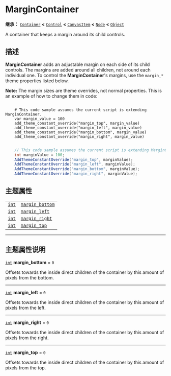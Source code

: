 <!-- ⚠ 请勿编辑本文件 ⚠ -->
<!-- 本文档使用脚本从 WeDot 引擎源码仓库生成。 -->
<!-- 生成脚本：https://github.com/WeDot-Engine/WeDot/tree/4.3/doc/tools/make_md.py； -->
<!-- 原文件：https://github.com/WeDot-Engine/WeDot/tree/4.3/doc/classes/MarginContainer.xml。 -->

<div id="_class_margincontainer"></div>

# MarginContainer

**继承：** [`Container`](class_container.md) **<** [`Control`](class_control.md) **<** [`CanvasItem`](class_canvasitem.md) **<** [`Node`](class_node.md) **<** [`Object`](class_object.md)

A container that keeps a margin around its child controls.

## 描述

**MarginContainer** adds an adjustable margin on each side of its child controls. The margins are added around all children, not around each individual one. To control the **MarginContainer**'s margins, use the `margin_*` theme properties listed below.

 **Note:** The margin sizes are theme overrides, not normal properties. This is an example of how to change them in code:



```gdscript

    # This code sample assumes the current script is extending MarginContainer.
    var margin_value = 100
    add_theme_constant_override("margin_top", margin_value)
    add_theme_constant_override("margin_left", margin_value)
    add_theme_constant_override("margin_bottom", margin_value)
    add_theme_constant_override("margin_right", margin_value)
```

```csharp

    // This code sample assumes the current script is extending MarginContainer.
    int marginValue = 100;
    AddThemeConstantOverride("margin_top", marginValue);
    AddThemeConstantOverride("margin_left", marginValue);
    AddThemeConstantOverride("margin_bottom", marginValue);
    AddThemeConstantOverride("margin_right", marginValue);
```







## 主题属性

|||
|:-:|:--|
| [`int`](class_int.md) | [`margin_bottom`](class_margincontainer.md#class_margincontainer_theme_constant_margin_bottom) | ``0`` |
| [`int`](class_int.md) | [`margin_left`](class_margincontainer.md#class_margincontainer_theme_constant_margin_left)     | ``0`` |
| [`int`](class_int.md) | [`margin_right`](class_margincontainer.md#class_margincontainer_theme_constant_margin_right)   | ``0`` |
| [`int`](class_int.md) | [`margin_top`](class_margincontainer.md#class_margincontainer_theme_constant_margin_top)       | ``0`` |

<!-- rst-class:: classref-section-separator -->

---

## 主题属性说明

<div id="_class_margincontainer_theme_constant_margin_bottom"></div>

[`int`](class_int.md) **margin_bottom** = ``0`` <div id="class_margincontainer_theme_constant_margin_bottom"></div>

Offsets towards the inside direct children of the container by this amount of pixels from the bottom.

<!-- rst-class:: classref-item-separator -->

---

<div id="_class_margincontainer_theme_constant_margin_left"></div>

[`int`](class_int.md) **margin_left** = ``0`` <div id="class_margincontainer_theme_constant_margin_left"></div>

Offsets towards the inside direct children of the container by this amount of pixels from the left.

<!-- rst-class:: classref-item-separator -->

---

<div id="_class_margincontainer_theme_constant_margin_right"></div>

[`int`](class_int.md) **margin_right** = ``0`` <div id="class_margincontainer_theme_constant_margin_right"></div>

Offsets towards the inside direct children of the container by this amount of pixels from the right.

<!-- rst-class:: classref-item-separator -->

---

<div id="_class_margincontainer_theme_constant_margin_top"></div>

[`int`](class_int.md) **margin_top** = ``0`` <div id="class_margincontainer_theme_constant_margin_top"></div>

Offsets towards the inside direct children of the container by this amount of pixels from the top.

[^virtual]: 本方法通常需要用户覆盖才能生效。
[^const]: 本方法无副作用，不会修改该实例的任何成员变量。
[^vararg]: 本方法除了能接受在此处描述的参数外，还能够继续接受任意数量的参数。
[^constructor]: 本方法用于构造某个类型。
[^static]: 调用本方法无需实例，可直接使用类名进行调用。
[^operator]: 本方法描述的是使用本类型作为左操作数的有效运算符。
[^bitfield]: 这个值是由下列位标志构成位掩码的整数。
[^void]: 无返回值。

